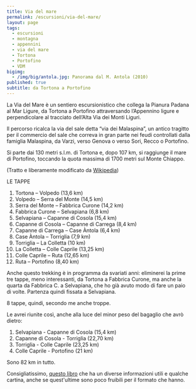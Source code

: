 ```yaml
---
title: Via del mare
permalink: /escursioni/via-del-mare/
layout: page
tags:
  - escursioni
  - montagna
  - appennini
  - via del mare
  - Tortona
  - Portofino
  - VDM
bigimg:
  - /img/big/antola.jpg: Panorama dal M. Antola (2010)
published: true
subtitle: da Tortona a Portofino
---
```


La Via del Mare è un sentiero escursionistico che collega la Pianura Padana al Mar Ligure, da Tortona a Portofino attraversando l’Appennino ligure e perpendicolare al tracciato dell’Alta Via dei Monti Liguri.

Il percorso ricalca la via del sale detta “via dei Malaspina”, un antico tragitto per il commercio del sale che correva in gran parte nei feudi controllati dalla famiglia Malaspina, da Varzi, verso Genova o verso Sori, Recco o Portofino.

Si parte dai 130 metri s.l.m. di Tortona e, dopo 107 km, si raggiunge il mare di Portofino, toccando la quota massima di 1700 metri sul Monte Chiappo.


(Tratto e liberamente modificato da [Wikipedia](https://it.wikipedia.org/wiki/Via_del_Mare_(sentiero)))


LE TAPPE

1. Tortona – Volpedo (13,6 km)
2. Volpedo – Serra del Monte (14,5 km)
3. Serra del Monte – Fabbrica Curone (14,2 km)
4. Fabbrica Curone – Selvapiana (6,8 km)
5. Selvapiana – Capanne di Cosola (15,4 km)
6. Capanne di Cosola – Capanne di Carrega (8,4 km)
7. Capanne di Carrega – Case Àntola (6,4 km)
8. Case Àntola – Torriglia (7,9 km)
9. Torriglia – La Colletta (10 km)
10. La Colletta – Colle Caprile (13,25 km)
11. Colle Caprile – Ruta (12,65 km)
12. Ruta – Portofino (8,40 km)

Anche questo trekking è in programma da svariati anni: eliminerei la prime tre tappe, meno interessanti, da Tortona a Fabbrica Curone, ma anche la quarta da Fabbrica C. a Selvapiana, che ho già avuto modo di fare un paio di volte. Partenza quindi fissata a Selvapiana.

8 tappe, quindi, secondo me anche troppe.

Le avrei riunite così, anche alla luce del minor peso del bagaglio che avrò dietro:
1) Selvapiana - Capanne di Cosola (15,4 km)
2) Capanne di Cosola - Torriglia (22,70 km)
3) Torriglia - Colle Caprile (23,25 km)
4) Colle Caprile - Portofino (21 km)

Sono 82 km in tutto.

Consigliatissimo, [questo libro](http://emporio.parks.it/product_info.php?products_id=505) che ha un diverse informazioni utili e qualche cartina, anche se quest'ultime sono poco fruibili per il formato che hanno.
